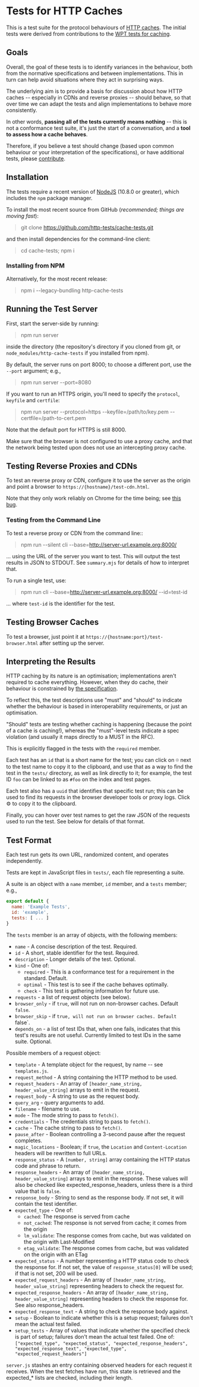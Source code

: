# Tests for HTTP Caches

This is a test suite for the protocol behaviours of [HTTP caches](http://httpwg.org/specs/rfc7234.html). The initial tests were derived from contributions to the [WPT tests for caching](https://github.com/web-platform-tests/wpt/tree/master/fetch/http-cache).


## Goals

Overall, the goal of these tests is to identify variances in the behaviour, both from the normative specifications and between implementations. This in turn can help avoid situations where they act in surprising ways.

The underlying aim is to provide a basis for discussion about how HTTP caches -- especially in CDNs and reverse proxies -- should behave, so that over time we can adapt the tests and align implementations to behave more consistently.

In other words, **passing all of the tests currently means nothing** -- this is not a conformance test suite, it's just the start of a conversation, and a **tool to assess how a cache behaves**.

Therefore, if you believe a test should change (based upon common behaviour or your interpretation of the specifications), or have additional tests, please [contribute](CONTRIBUTING.md).


## Installation

The tests require a recent version of [NodeJS](https://nodejs.org/) (10.8.0 or greater), which includes the `npm` package manager.

To install the most recent source from GitHub (*recommended; things are moving fast*):

> git clone https://github.com/http-tests/cache-tests.git

and then install dependencies for the command-line client:

> cd cache-tests; npm i

### Installing from NPM

Alternatively, for the most recent release:

> npm i --legacy-bundling http-cache-tests


## Running the Test Server

First, start the server-side by running:

> npm run server

inside the directory (the repository's directory if you cloned from git, or `node_modules/http-cache-tests` if you installed from npm).

By default, the server runs on port 8000; to choose a different port, use the `--port` argument; e.g.,

> npm run server --port=8080

If you want to run an HTTPS origin, you'll need to specify the `protocol`, `keyfile` and `certfile`:

> npm run server --protocol=https --keyfile=/path/to/key.pem --certfile=/path-to-cert.pem

Note that the default port for HTTPS is still 8000.

Make sure that the browser is not configured to use a proxy cache, and that the network being tested upon does not use an intercepting proxy cache.


## Testing Reverse Proxies and CDNs

To test an reverse proxy or CDN, configure it to use the server as the origin and point a browser to `https://{hostname}/test-cdn.html`.

Note that they only work reliably on Chrome for the time being; see [this bug](https://github.com/whatwg/fetch/issues/722).


### Testing from the Command Line

To test a reverse proxy or CDN from the command line::

> npm run --silent cli --base=http://server-url.example.org:8000/

... using the URL of the server you want to test. This will output the test results in JSON to STDOUT. See `summary.mjs` for details of how to interpret that.

To run a single test, use:

> npm run cli --base=http://server-url.example.org:8000/ --id=test-id

... where `test-id` is the identifier for the test.


## Testing Browser Caches

To test a browser, just point it at `https://{hostname:port}/test-browser.html` after setting up the server.


## Interpreting the Results

HTTP caching by its nature is an optimisation; implementations aren't required to cache everything. However, when they do cache, their behaviour is constrained by [the specification](https://httpwg.org/specs/rfc7234.html).

To reflect this, the test descriptions use "must" and "should" to indicate whether the behaviour is based in interoperability requirements, or just an optimisation.

"Should" tests are testing whether caching is happening (because the point of a cache is caching!), whereas the "must"-level tests indicate a spec violation (and usually it maps directly to a MUST in the RFC).

This is explicitly flagged in the tests with the `required` member.

Each test has an `id` that is a short name for the test; you can click on ⌾ next to the test name to copy it to the clipboard, and use that as a way to find the test in the `tests/` directory, as well as link directly to it; for example, the test ID `foo` can be linked to as `#foo` on the index and test pages.

Each test also has a `uuid` that identifies that specific test run; this can be used to find its requests in the browser developer tools or proxy logs. Click ⚙︎ to copy it to the clipboard.

Finally, you can hover over test names to get the raw JSON of the requests used to run the test. See below for details of that format.


## Test Format

Each test run gets its own URL, randomized content, and operates independently.

Tests are kept in JavaScript files in `tests/`, each file representing a suite.

A suite is an object with a `name` member, `id` member, and a `tests` member; e.g.,

```javascript
export default {
  name: 'Example Tests',
  id: 'example',
  tests: [ ... ]
}
```

The `tests` member is an array of objects, with the following members:

- `name` - A concise description of the test. Required.
- `id` - A short, stable identifier for the test. Required.
- `description` - Longer details of the test. Optional.
- `kind` - One of:
  - `required` - This is a conformance test for a requirement in the standard. Default.
  - `optimal` - This test is to see if the cache behaves optimally.
  - `check` - This test is gathering information for future use.
- `requests` - a list of request objects (see below).
- `browser_only` - if `true`, will not run on non-browser caches. Default `false`.
- `browser_skip` - if `true, will not run on browser caches. Default `false`.
- `depends_on` - a list of test IDs that, when one fails, indicates that this test's results are not useful. Currently limited to test IDs in the same suite. Optional.

Possible members of a request object:

- `template` - A template object for the request, by name -- see `templates.js`.
- `request_method` - A string containing the HTTP method to be used.
- `request_headers` - An array of `[header_name_string, header_value_string]` arrays to
                    emit in the request.
- `request_body` - A string to use as the request body.
- `query_arg` - query arguments to add.
- `filename` - filename to use.
- `mode` - The mode string to pass to `fetch()`.
- `credentials` - The credentials string to pass to `fetch()`.
- `cache` - The cache string to pass to `fetch()`.
- `pause_after` - Boolean controlling a 3-second pause after the request completes.
- `magic_locations` - Boolean; if `true`, the `Location` and `Content-Location` headers will be rewritten to full URLs.
- `response_status` - A `[number, string]` array containing the HTTP status code
                    and phrase to return.
- `response_headers` - An array of `[header_name_string, header_value_string]` arrays to
                     emit in the response. These values will also be checked like
                     expected_response_headers, unless there is a third value that is
                     `false`.
- `response_body` - String to send as the response body. If not set, it will contain
                  the test identifier.
- `expected_type` - One of:
  - `cached`: The response is served from cache
  - `not_cached`: The response is not served from cache; it comes from the origin
  - `lm_validate`: The response comes from cache, but was validated on the origin with Last-Modified
  - `etag_validate`: The response comes from cache, but was validated on the origin with an ETag
- `expected_status` - A number representing a HTTP status code to check the response for.
                    If not set, the value of `response_status[0]` will be used; if that
                    is not set, 200 will be used.
- `expected_request_headers` - An array of `[header_name_string, header_value_string]` representing
                              headers to check the request for.
- `expected_response_headers` - An array of `[header_name_string, header_value_string]` representing
                              headers to check the response for. See also response_headers.
- `expected_response_text` - A string to check the response body against.
- `setup` - Boolean to indicate whether this is a setup request; failures don't mean the actual test failed.
- `setup_tests` - Array of values that indicate whether the specified check is part of setup;
  failures don't mean the actual test failed. One of: `["expected_type", "expected_status",
  "expected_response_headers", "expected_response_text", "expected_type",
  "expected_request_headers"]`

`server.js` stashes an entry containing observed headers for each request it receives. When the
test fetches have run, this state is retrieved and the expected_* lists are checked, including
their length.

